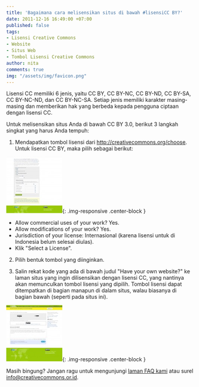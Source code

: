 ```yaml
---
title: 'Bagaimana cara melisensikan situs di bawah #lisensiCC BY?'
date: 2011-12-16 16:49:00 +07:00
published: false
tags:
- Lisensi Creative Commons
- Website
- Situs Web
- Tombol Lisensi Creative Commons
author: nita
comments: true
img: "/assets/img/favicon.png"
---
```


Lisensi CC memiliki 6 jenis, yaitu CC BY, CC BY-NC, CC BY-ND, CC BY-SA, CC BY-NC-ND, dan CC BY-NC-SA. Setiap jenis memiliki karakter masing-masing dan memberikan hak yang berbeda kepada pengguna ciptaan dengan lisensi CC.



Untuk melisensikan situs Anda di bawah CC BY 3.0, berikut 3 langkah singkat yang harus Anda tempuh:

1. Mendapatkan tombol lisensi dari http://creativecommons.org/choose. Untuk lisensi CC BY, maka pilih sebagai berikut:

![Pilih-Lisensi-150x150.jpg](/uploads/Pilih-Lisensi-150x150.jpg){: .img-responsive .center-block }

* Allow commercial uses of your work? Yes.
* Allow modifications of your work? Yes.
* Jurisdiction of your license: Internasional (karena lisensi untuk di Indonesia belum selesai diulas).
* Klik "Select a License".

2. Pilih bentuk tombol yang diinginkan.

3. Salin rekat kode yang ada di bawah judul "Have your own website?" ke laman situs yang ingin dilisensikan dengan lisensi CC, yang nantinya akan memunculkan tombol lisensi yang dipilih. Tombol lisensi dapat ditempatkan di bagian manapun di dalam situs, walau biasanya di bagian bawah (seperti pada situs ini).

![Pilih-Tombol-150x150.jpg](/uploads/Pilih-Tombol-150x150.jpg){: .img-responsive .center-block }

Masih bingung? Jangan ragu untuk mengunjungi [laman FAQ kami](http://creativecommons.or.id/faq/) atau surel info@creativecommons.or.id.
